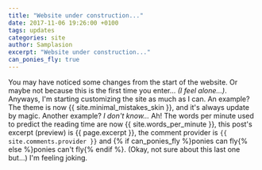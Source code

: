 ```yaml
---
title: "Website under construction..."
date: 2017-11-06 19:26:00 +0100
tags: updates
categories: site
author: Samplasion
excerpt: "Website under construction..."
can_ponies_fly: true
---
```


You may have noticed some changes from the start of the website. Or maybe not because this is the first time you enter... _(I feel alone...)_.
Anyways, I'm starting customizing the site as much as I can. An example? The theme is now {{ site.minimal_mistakes_skin }}, and it's always update by magic.
Another example? _I don't know..._ Ah! The words per minute used to predict the reading time are now {{ site.words_per_minute }}, this post's excerpt (preview) is {{ page.excerpt }}, the comment provider is `{{ site.comments.provider }}` and {% if can_ponies_fly %}ponies can fly{% else %}ponies can't fly{% endif %}. (Okay, not sure about this last one but...)
I'm feeling joking.
